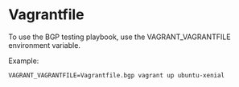 Vagrantfile
===========

To use the BGP testing playbook, use the VAGRANT_VAGRANTFILE environment
variable.

Example:

    VAGRANT_VAGRANTFILE=Vagrantfile.bgp vagrant up ubuntu-xenial
